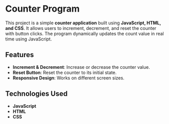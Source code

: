 

# Counter Program

This project is a simple **counter application** built using **JavaScript, HTML, and CSS**. It allows users to increment, decrement, and reset the counter with button clicks. The program dynamically updates the count value in real time using JavaScript.

## Features
- **Increment & Decrement**: Increase or decrease the counter value.
- **Reset Button**: Reset the counter to its initial state.
- **Responsive Design**: Works on different screen sizes.

## Technologies Used
- **JavaScript**
- **HTML**
- **CSS**

